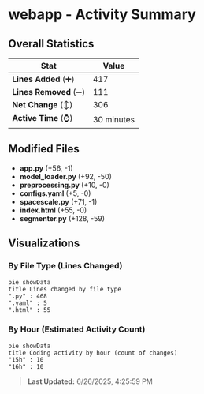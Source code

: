 # webapp - Activity Summary 

## Overall Statistics

| Stat                   | Value                                                             |
| ---------------------- | ----------------------------------------------------------------- |
| **Lines Added** (➕)   | 417                                          |
| **Lines Removed** (➖) | 111                                        |
| **Net Change** (↕)    | 306                |
| **Active Time** (⌚)   | 30 minutes |


## Modified Files
- **app.py** (+56, -1)
- **model_loader.py** (+92, -50)
- **preprocessing.py** (+10, -0)
- **configs.yaml** (+5, -0)
- **spacescale.py** (+71, -1)
- **index.html** (+55, -0)
- **segmenter.py** (+128, -59)

## Visualizations

### By File Type (Lines Changed)

```mermaid
pie showData
title Lines changed by file type
".py" : 468
".yaml" : 5
".html" : 55
```

### By Hour (Estimated Activity Count)

```mermaid
pie showData
title Coding activity by hour (count of changes)
"15h" : 10
"16h" : 10
```


> **Last Updated:** 6/26/2025, 4:25:59 PM